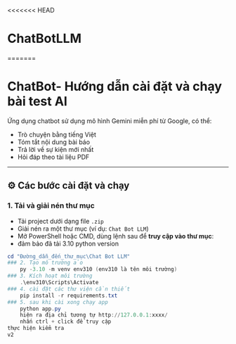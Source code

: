 <<<<<<< HEAD
# ChatBotLLM
=======
# ChatBot- Hướng dẫn cài đặt và chạy bài test AI
Ứng dụng chatbot sử dụng mô hình Gemini miễn phí từ Google, có thể:
- Trò chuyện bằng tiếng Việt
- Tóm tắt nội dung bài báo
- Trả lời về sự kiện mới nhất
- Hỏi đáp theo tài liệu PDF
---
## ⚙️ Các bước cài đặt và chạy
### 1. Tải và giải nén thư mục
- Tải project dưới dạng file `.zip`
- Giải nén ra một thư mục (ví dụ: `Chat Bot LLM`)
- Mở PowerShell hoặc CMD, dùng lệnh sau để **truy cập vào thư mục**:
- đảm bảo đã tải 3.10 python version
```powershell
cd "Đường_dẫn_đến_thư_mục\Chat Bot LLM"
### 2. Tạo mô trường ảo
    py -3.10 -m venv env310 (env310 là tên môi trường)
### 3. Kích hoạt môi trường
    .\env310\Scripts\Activate
### 4. cài đặt các thư viện cần thiết
	pip install -r requirements.txt
### 5. sau khi cài xong chạy app
    python app.py
    hiện ra địa chỉ tương tự http://127.0.0.1:xxxx/
    nhấn ctrl + click để truy cập 
thực hiện kiểm tra
v2
